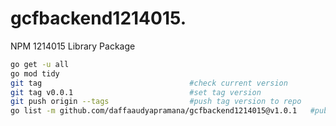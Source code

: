 # gcfbackend1214015.

NPM 1214015 Library Package

```sh
go get -u all
go mod tidy
git tag                                 #check current version
git tag v0.0.1                          #set tag version
git push origin --tags                  #push tag version to repo
go list -m github.com/daffaaudyapramana/gcfbackend1214015@v1.0.1   #publish to pkg dev, replace ORG/URL with your repo URL
```

